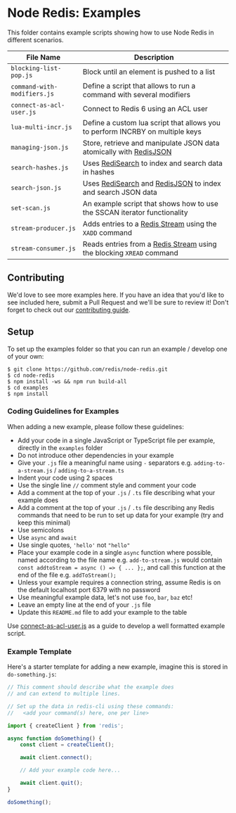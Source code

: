 # Node Redis: Examples

This folder contains example scripts showing how to use Node Redis in different scenarios.

| File Name                   | Description                                                                                                    |
|-----------------------------|----------------------------------------------------------------------------------------------------------------|
| `blocking-list-pop.js`      | Block until an element is pushed to a list                                                                     |
| `command-with-modifiers.js` | Define a script that allows to run a command with several modifiers                                            |
| `connect-as-acl-user.js`    | Connect to Redis 6 using an ACL user                                                                           |
| `lua-multi-incr.js`         | Define a custom lua script that allows you to perform INCRBY on multiple keys                                  |
| `managing-json.js`          | Store, retrieve and manipulate JSON data atomically with [RedisJSON](https://redisjson.io/)                    |
| `search-hashes.js`          | Uses [RediSearch](https://redisearch.io) to index and search data in hashes                                    |
| `search-json.js`            | Uses [RediSearch](https://redisearch.io/) and [RedisJSON](https://redisjson.io/) to index and search JSON data |
| `set-scan.js`               | An example script that shows how to use the SSCAN iterator functionality                                       |
| `stream-producer.js`        | Adds entries to a [Redis Stream](https://redis.io/topics/streams-intro) using the `XADD` command               |
| `stream-consumer.js`        | Reads entries from a [Redis Stream](https://redis.io/topics/streams-intro) using the blocking `XREAD` command  |

## Contributing

We'd love to see more examples here. If you have an idea that you'd like to see included here, submit a Pull Request and we'll be sure to review it!  Don't forget to check out our [contributing guide](../CONTRIBUTING.md).

## Setup

To set up the examples folder so that you can run an example / develop one of your own:

```
$ git clone https://github.com/redis/node-redis.git
$ cd node-redis
$ npm install -ws && npm run build-all
$ cd examples
$ npm install
```

### Coding Guidelines for Examples

When adding a new example, please follow these guidelines:

* Add your code in a single JavaScript or TypeScript file per example, directly in the `examples` folder
* Do not introduce other dependencies in your example
* Give your `.js` file a meaningful name using `-` separators e.g. `adding-to-a-stream.js` / `adding-to-a-stream.ts`
* Indent your code using 2 spaces
* Use the single line `//` comment style and comment your code
* Add a comment at the top of your `.js` / `.ts` file describing what your example does
* Add a comment at the top of your `.js` / `.ts` file describing any Redis commands that need to be run to set up data for your example (try and keep this minimal)
* Use semicolons
* Use `async` and `await`
* Use single quotes, `'hello'` not `"hello"`
* Place your example code in a single `async` function where possible, named according to the file name e.g. `add-to-stream.js` would contain `const addtoStream = async () => { ... };`, and call this function at the end of the file e.g. `addToStream();`
* Unless your example requires a connection string, assume Redis is on the default localhost port 6379 with no password
* Use meaningful example data, let's not use `foo`, `bar`, `baz` etc!
* Leave an empty line at the end of your `.js` file
* Update this `README.md` file to add your example to the table

Use [connect-as-acl-user.js](./connect-as-acl-user.js) as a guide to develop a well formatted example script.

### Example Template

Here's a starter template for adding a new example, imagine this is stored in `do-something.js`:

```javascript
// This comment should describe what the example does
// and can extend to multiple lines.

// Set up the data in redis-cli using these commands:
//   <add your command(s) here, one per line>

import { createClient } from 'redis';

async function doSomething() {
    const client = createClient();

    await client.connect();

    // Add your example code here...

    await client.quit();
}

doSomething();
```
